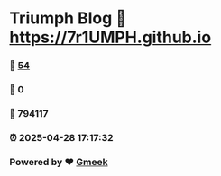 # Triumph Blog :link: https://7r1UMPH.github.io 
### :page_facing_up: [54](https://7r1UMPH.github.io/tag.html) 
### :speech_balloon: 0 
### :hibiscus: 794117 
### :alarm_clock: 2025-04-28 17:17:32 
### Powered by :heart: [Gmeek](https://github.com/Meekdai/Gmeek)
